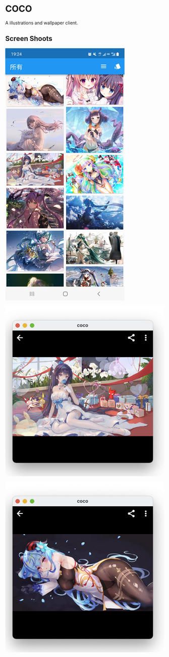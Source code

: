 # COCO

A illustrations and wallpaper client.

## Screen Shoots

![](images/st01.png)


![](images/st02.png)


![](images/st03.png)


